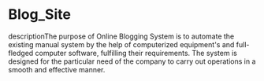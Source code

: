 # Blog_Site
descriptionThe purpose of Online Blogging System is to automate the existing manual system by the help of computerized equipment's and full-fledged computer software, fulfilling their requirements. The system is designed for the particular need of the company to carry out operations in a smooth and effective manner.


